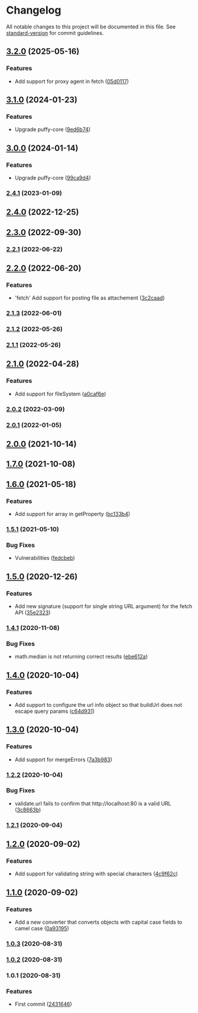 # Changelog

All notable changes to this project will be documented in this file. See [standard-version](https://github.com/conventional-changelog/standard-version) for commit guidelines.

## [3.2.0](https://github.com/nicolasdao/puffy/compare/v3.1.0...v3.2.0) (2025-05-16)


### Features

* Add support for proxy agent in fetch ([05d0117](https://github.com/nicolasdao/puffy/commit/05d0117d4316eacfa550710867f2d120acfeda89))

## [3.1.0](https://github.com/nicolasdao/puffy/compare/v3.0.0...v3.1.0) (2024-01-23)


### Features

* Upgrade puffy-core ([9ed6b74](https://github.com/nicolasdao/puffy/commit/9ed6b7406788586b16a09bcacb829fcd7da24988))

## [3.0.0](https://github.com/nicolasdao/puffy/compare/v2.4.1...v3.0.0) (2024-01-14)


### Features

* Upgrade puffy-core ([99ca9d4](https://github.com/nicolasdao/puffy/commit/99ca9d4f35e4c70db7022e1248caf1d714d0d923))

### [2.4.1](https://github.com/nicolasdao/puffy/compare/v2.4.0...v2.4.1) (2023-01-09)

## [2.4.0](https://github.com/nicolasdao/puffy/compare/v2.3.0...v2.4.0) (2022-12-25)

## [2.3.0](https://github.com/nicolasdao/puffy/compare/v2.2.1...v2.3.0) (2022-09-30)

### [2.2.1](https://github.com/nicolasdao/puffy/compare/v2.2.0...v2.2.1) (2022-06-22)

## [2.2.0](https://github.com/nicolasdao/puffy/compare/v2.1.3...v2.2.0) (2022-06-20)


### Features

* 'fetch' Add support for posting file as attachement ([3c2caad](https://github.com/nicolasdao/puffy/commit/3c2caad6db059030e19634e7804f09acb4bb63dc))

### [2.1.3](https://github.com/nicolasdao/puffy/compare/v2.1.2...v2.1.3) (2022-06-01)

### [2.1.2](https://github.com/nicolasdao/puffy/compare/v2.1.1...v2.1.2) (2022-05-26)

### [2.1.1](https://github.com/nicolasdao/puffy/compare/v2.1.0...v2.1.1) (2022-05-26)

## [2.1.0](https://github.com/nicolasdao/puffy/compare/v2.0.2...v2.1.0) (2022-04-28)


### Features

* Add support for fileSystem ([a0caf6e](https://github.com/nicolasdao/puffy/commit/a0caf6e3437181502f6b927722fec1a92f175c67))

### [2.0.2](https://github.com/nicolasdao/puffy/compare/v2.0.1...v2.0.2) (2022-03-09)

### [2.0.1](https://github.com/nicolasdao/puffy/compare/v2.0.0...v2.0.1) (2022-01-05)

## [2.0.0](https://github.com/nicolasdao/puffy/compare/v1.7.0...v2.0.0) (2021-10-14)

## [1.7.0](https://github.com/nicolasdao/puffy/compare/v1.6.0...v1.7.0) (2021-10-08)

## [1.6.0](https://github.com/nicolasdao/puffy/compare/v1.5.1...v1.6.0) (2021-05-18)


### Features

* Add support for array in getProperty ([bc133b4](https://github.com/nicolasdao/puffy/commit/bc133b4dc3eacb2f2140b736813c3b9c52ca6ded))

### [1.5.1](https://github.com/nicolasdao/puffy/compare/v1.5.0...v1.5.1) (2021-05-10)


### Bug Fixes

* Vulnerabilities ([fedcbeb](https://github.com/nicolasdao/puffy/commit/fedcbeb87041fde83e171c2d27246ee7faf08538))

## [1.5.0](https://github.com/nicolasdao/puffy/compare/v1.4.1...v1.5.0) (2020-12-26)


### Features

* Add new signature (support for single string URL argument) for the fetch API ([35e2323](https://github.com/nicolasdao/puffy/commit/35e2323c1d6fb502bf0dc5a5f1584b97f33a32d2))

### [1.4.1](https://github.com/nicolasdao/puffy/compare/v1.4.0...v1.4.1) (2020-11-08)


### Bug Fixes

* math.median is not returning correct results ([ebe612a](https://github.com/nicolasdao/puffy/commit/ebe612a94e6f4c368bc8dd471458974f25ccaa19))

## [1.4.0](https://github.com/nicolasdao/puffy/compare/v1.3.0...v1.4.0) (2020-10-04)


### Features

* Add support to configure the url info object so that buildUrl does not escape query params ([c64d931](https://github.com/nicolasdao/puffy/commit/c64d9317ff8d228f174f295f2e28d9ae91857075))

## [1.3.0](https://github.com/nicolasdao/puffy/compare/v1.2.2...v1.3.0) (2020-10-04)


### Features

* Add support for mergeErrors ([7a3b983](https://github.com/nicolasdao/puffy/commit/7a3b983cb59467689219f4d3234e44142fb4d910))

### [1.2.2](https://github.com/nicolasdao/puffy/compare/v1.2.1...v1.2.2) (2020-10-04)


### Bug Fixes

* validate.url fails to confirm that http://localhost:80 is a valid URL ([3c8663b](https://github.com/nicolasdao/puffy/commit/3c8663b283dae78b65b646b99fe8ca7f802436cf))

### [1.2.1](https://github.com/nicolasdao/puffy/compare/v1.2.0...v1.2.1) (2020-09-04)

## [1.2.0](https://github.com/nicolasdao/puffy/compare/v1.1.0...v1.2.0) (2020-09-02)


### Features

* Add support for validating string with special characters ([4c9f62c](https://github.com/nicolasdao/puffy/commit/4c9f62c8694b1f27e218c5f91ca4615c1c3fe5fe))

## [1.1.0](https://github.com/nicolasdao/puffy/compare/v1.0.3...v1.1.0) (2020-09-02)


### Features

* Add a new converter that converts objects with capital case fields to camel case ([0a93195](https://github.com/nicolasdao/puffy/commit/0a93195f127dab52b4af55b98fc14d99b63a19f1))

### [1.0.3](https://github.com/nicolasdao/puffy/compare/v1.0.2...v1.0.3) (2020-08-31)

### [1.0.2](https://github.com/nicolasdao/puffy/compare/v1.0.1...v1.0.2) (2020-08-31)

### 1.0.1 (2020-08-31)


### Features

* First commit ([2431646](https://github.com/nicolasdao/puffy/commit/2431646c6694997b6d1f3679cdc8ac9751d06fb6))
